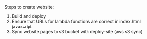Steps to create website:
1. Build and deploy
2. Ensure that URLs for lambda functions are correct in index.html javascript
3. Sync website pages to s3 bucket with deploy-site (aws s3 sync)
